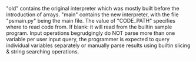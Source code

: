 "old" contains the original interpreter which was mostly built before the introduction of arrays.
"main" contains the new interpreter, with the file "psmain.py" being the main file. The value of "CODE_PATH" specifies where to read code from. If blank: it will read from the builtin sample program.
Input operations begrudgingly do NOT parse more than one variable per user input query, the programmer is expected to query individual variables separately or manually parse results using builtin slicing & string searching operations.
